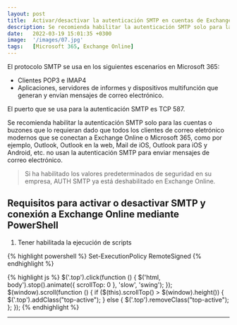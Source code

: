 ```yaml
---
layout: post
title:  Activar/desactivar la autenticación SMTP en cuentas de Exchange Online
description: Se recomienda habilitar la autenticación SMTP solo para las cuentas o buzones que lo requieran...
date:   2022-03-19 15:01:35 +0300
image:  '/images/07.jpg'
tags:   [Microsoft 365, Exchange Online]
---
```

El protocolo SMTP se usa en los siguientes escenarios en Microsoft 365:

* Clientes POP3 e IMAP4
* Aplicaciones, servidores de informes y dispositivos multifunción que generan y envían mensajes de correo electrónico.

El puerto que se usa para la autenticación SMTP es TCP 587.

Se recomienda habilitar la autenticación SMTP solo para las cuentas o buzones que lo requieran dado que todos los clientes de correo eletrónico modernos que se conectan a Exchange Online o Microsoft 365, como por ejemplo, Outlook, Outlook en la web, Mail de iOS, Outlook para iOS y Android, etc. no usan la autenticación SMTP para enviar mensajes de correo electrónico.

> Si ha habilitado los valores predeterminados de seguridad en su empresa, AUTH SMTP ya está deshabilitado en Exchange Online.

## Requisitos para activar o desactivar SMTP y conexión a Exchange Online mediante PowerShell

1. Tener habilitada la ejecución de scripts

{% highlight powershell %}
Set-ExecutionPolicy RemoteSigned
{% endhighlight %}

{% highlight js %}
  $('.top').click(function () {
    $('html, body').stop().animate({ scrollTop: 0 }, 'slow', 'swing');
  });
  $(window).scroll(function () {
    if ($(this).scrollTop() > $(window).height()) {
      $('.top').addClass("top-active");
    } else {
      $('.top').removeClass("top-active");
    };
  });
{% endhighlight %}

***



